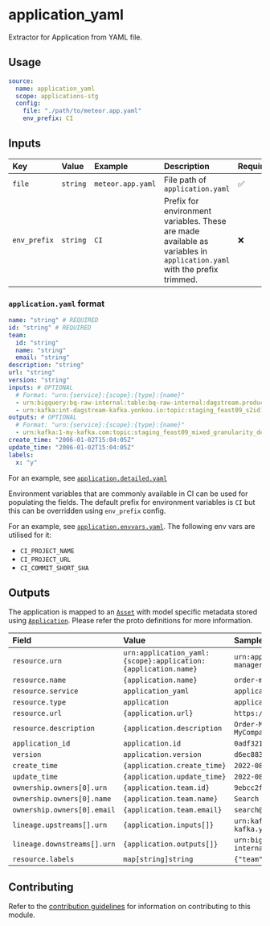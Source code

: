 # application_yaml

Extractor for Application from YAML file.

## Usage

```yaml
source:
  name: application_yaml
  scope: applications-stg
  config:
    file: "./path/to/meteor.app.yaml"
    env_prefix: CI
```

## Inputs

| Key          | Value    | Example           | Description                                                                                                            | Required? |
|:-------------|:---------|:------------------|:-----------------------------------------------------------------------------------------------------------------------|:----------|
| `file`       | `string` | `meteor.app.yaml` | File path of `application.yaml`                                                                                        | ✅         |
| `env_prefix` | `string` | `CI`              | Prefix for environment variables. These are made available as variables in `application.yaml` with the prefix trimmed. | ❌         |

### `application.yaml` format

```yaml
name: "string" # REQUIRED
id: "string" # REQUIRED
team:
  id: "string"
  name: "string"
  email: "string"
description: "string"
url: "string"
version: "string"
inputs: # OPTIONAL
  # Format: "urn:{service}:{scope}:{type}:{name}"
  - urn:bigquery:bq-raw-internal:table:bq-raw-internal:dagstream.production_feast09_s2id13_30min_demand
  - urn:kafka:int-dagstream-kafka.yonkou.io:topic:staging_feast09_s2id13_30min_demand
outputs: # OPTIONAL
  # Format: "urn:{service}:{scope}:{type}:{name}"
  - urn:kafka:1-my-kafka.com:topic:staging_feast09_mixed_granularity_demand_forecast_3es
create_time: "2006-01-02T15:04:05Z"
update_time: "2006-01-02T15:04:05Z"
labels:
  x: "y"
```

For an example,
see [`application.detailed.yaml`](./testdata/application.detailed.yaml)

Environment variables that are commonly available in CI can be used for
populating the fields. The default prefix for environment variables is `CI` but
this can be overridden using `env_prefix` config.

For an example,
see [`application.envvars.yaml`](./testdata/application.envvars.yaml). The
following env vars are utilised for it:

- `CI_PROJECT_NAME`
- `CI_PROJECT_URL`
- `CI_COMMIT_SHORT_SHA`

## Outputs

The application is mapped to an [`Asset`][proton-asset] with model specific
metadata stored using [`Application`][proton-application]. Please refer the
proto definitions for more information.

| Field                           | Value                                                         | Sample Value                                                                   |
|:--------------------------------|:--------------------------------------------------------------|:-------------------------------------------------------------------------------|
| `resource.urn`                  | `urn:application_yaml:{scope}:application:{application.name}` | `urn:application_yaml:integration:application:order-manager`                   |
| `resource.name`                 | `{application.name}`                                          | `order-manager`                                                                |
| `resource.service`              | `application_yaml`                                            | `application_yaml`                                                             |
| `resource.type`                 | `application`                                                 | `application`                                                                  |
| `resource.url`                  | `{application.url}`                                           | `https://github.com/mycompany/order-manager`                                   |
| `resource.description`          | `{application.description`                                    | `Order-Manager is the order management system for MyCompany`                   |
| `application_id`                | `application.id`                                              | `0adf3214-676c-4a74-ab37-9d4a4b8ade0e`                                         |
| `version`                       | `application.version`                                         | `d6ec883`                                                                      |
| `create_time`                   | `{application.create_time}`                                   | `2022-08-08T03:17:54Z`                                                         |
| `update_time`                   | `{application.update_time}`                                   | `2022-08-08T03:57:54Z`                                                         |
| `ownership.owners[0].urn`       | `{application.team.id}`                                       | `9ebcc2f8-5894-47c6-83a9-160b7eaa3f6b`                                         |
| `ownership.owners[0].name`      | `{application.team.name}`                                     | `Search`                                                                       |
| `ownership.owners[0].email`     | `{application.team.email}`                                    | `search@mycompany.com`                                                         |
| `lineage.upstreams[].urn`       | `{application.inputs[]}`                                      | `urn:kafka:int-kafka.yonkou.io:topic:staging_30min_demand`                     |
| `lineage.downstreams[].urn`     | `{application.outputs[]}`                                     | `urn:bigquery:bq-internal:table:bq-internal:dagstream.production_30min_demand` |
| `resource.labels`               | `map[string]string`                                           | `{"team": "Booking Experience"}`                                               |

## Contributing

Refer to
the [contribution guidelines](../../../docs/docs/contribute/guide.md#adding-a-new-extractor)
for information on contributing to this module.

[proton-asset]: https://github.com/odpf/proton/blob/fabbde8/odpf/assets/v1beta2/asset.proto#L14

[proton-application]: https://github.com/odpf/proton/blob/fabbde8/odpf/assets/v1beta2/application.proto#L11

